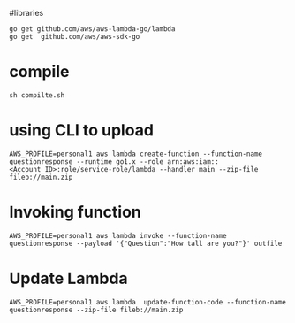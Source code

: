 #libraries
```
go get github.com/aws/aws-lambda-go/lambda
go get  github.com/aws/aws-sdk-go
```
# compile
```
sh compilte.sh
```

# using CLI to upload
```
AWS_PROFILE=personal1 aws lambda create-function --function-name questionresponse --runtime go1.x --role arn:aws:iam::<Account_ID>:role/service-role/lambda --handler main --zip-file fileb://main.zip
```

# Invoking function
```
AWS_PROFILE=personal1 aws lambda invoke --function-name questionresponse --payload '{"Question":"How tall are you?"}' outfile
```

# Update Lambda
```
AWS_PROFILE=personal1 aws lambda  update-function-code --function-name questionresponse --zip-file fileb://main.zip
```